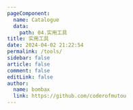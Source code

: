```yaml
---
pageComponent:
  name: Catalogue
  data:
    path: 04.实用工具
title: 实用工具
date: 2024-04-02 21:22:54
permalink: /tools/
sidebar: false
article: false
comment: false
editLink: false
author: 
  name: bombax
  link: https://github.com/coderofmutou
---
```

